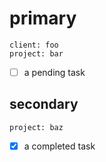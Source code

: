 
# primary

```taskparser
client: foo
project: bar
```

- [ ] a pending task

## secondary

```taskparser
project: baz
```

- [X] a completed task

